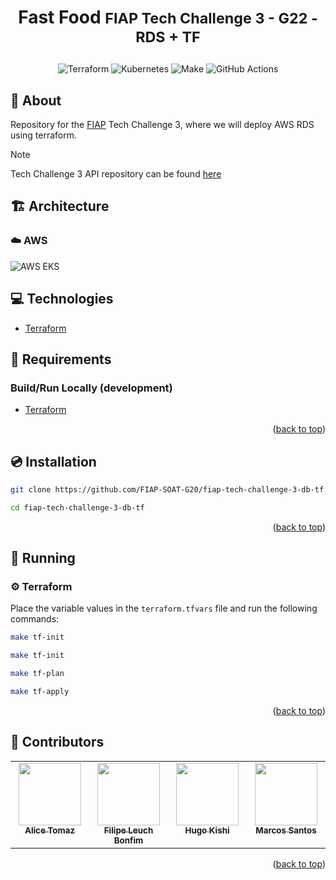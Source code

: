 <a name="readme-top"></a>

# <p align="center"><b>Fast Food</b> <small>FIAP Tech Challenge 3 - G22 - RDS + TF</small></p>

<p align="center">
    <img src="https://img.shields.io/badge/Tools-Terraform-informational?style=flat-square&logo=terraform&color=7B42BC" alt="Terraform" />
    <img src="https://img.shields.io/badge/Tools-Kubernetes-informational?style=flat-square&logo=kubernetes&color=326CE5" alt="Kubernetes" />
    <img src="https://img.shields.io/badge/Tools-Make-informational?style=flat-square&logo=make&color=6D00CC" alt="Make" />
    <img src="https://img.shields.io/badge/Tools-GitHub_Actions-informational?style=flat-square&logo=githubactions&color=222222" alt="GitHub Actions" />
</p>


## 💬 About

Repository for the [FIAP](https://postech.fiap.com.br/) Tech Challenge 3, where we will deploy AWS RDS using terraform.

> [!NOTE]
> Tech Challenge 3 API repository can be found [here](https://github.com/FIAP-SOAT-G20/fiap-tech-challenge-3-api)  


## 🏗️ Architecture

### :cloud: AWS
![AWS EKS](docs/tc3-aws-eks.png)

## :computer: Technologies

- [Terraform](https://www.terraform.io/)

## :scroll: Requirements

### Build/Run Locally (development)

- [Terraform](https://www.terraform.io/)


<p align="right">(<a href="#readme-top">back to top</a>)</p>

## :cd: Installation

```sh
git clone https://github.com/FIAP-SOAT-G20/fiap-tech-challenge-3-db-tf.git
```

```sh
cd fiap-tech-challenge-3-db-tf
```

<p align="right">(<a href="#readme-top">back to top</a>)</p>

## :runner: Running

### :gear: Terraform

Place the variable values ​​in the `terraform.tfvars` file and run the following commands:

```bash
make tf-init
```
```bash
make tf-init
```
```bash
make tf-plan
```
```bash
make tf-apply
```

<p align="right">(<a href="#readme-top">back to top</a>)</p>

## :busts_in_silhouette: Contributors

<div align="center">
  <table>
    <tbody>
      <tr>
        <td align="center" valign="top" width="14.28%"><a href="https://github.com/atomaz"><img src="https://github.com/atomaz.png" width="100px;" alt=""/><br /><sub><b>Alice Tomaz</b></sub></a><br />
        <td align="center" valign="top" width="14.28%"><a href="https://github.com/filipe1309"><img src="https://github.com/filipe1309.png" width="100px;" alt=""/><br /><sub><b>Filipe Leuch Bonfim</b></sub></a><br />
        <td align="center" valign="top" width="14.28%"><a href="https://github.com/hugokishi"><img src="https://github.com/hugokishi.png" width="100px;" alt=""/><br /><sub><b>Hugo Kishi</b></sub></a><br />
        <td align="center" valign="top" width="14.28%"><a href="https://github.com/marcos-nsantos"><img src="https://github.com/marcos-nsantos.png" width="100px;" alt=""/><br /><sub><b>Marcos Santos</b></sub></a><br />
      </tr>
    </tbody>
  </table>
</div>

<p align="right">(<a href="#readme-top">back to top</a>)</p>